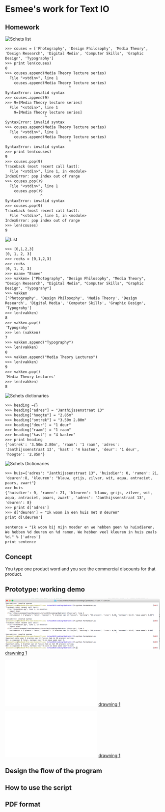 # Esmee's work for Text IO 

## Homework
![Schets list]()

```
>>> couses = ['Photography', 'Design Philosophy', 'Media Theory', 'Design Research', 'Digital Media', 'Computer Skills', 'Graphic Design', 'Typography']
>>> print len(couses)
8
>>> couses.append(Media Theory lecture series)
  File "<stdin>", line 1
    couses.append(Media Theory lecture series)
                             ^
SyntaxError: invalid syntax
>>> couses.append(9)
>>> 9=[Media Theory lecture series]
  File "<stdin>", line 1
    9=[Media Theory lecture series]
                  ^
SyntaxError: invalid syntax
>>> couses.append(Media Theory lecture series)
  File "<stdin>", line 1
    couses.append(Media Theory lecture series)
                             ^
SyntaxError: invalid syntax
>>> print len(couses)
9
>>> couses.pop(9)
Traceback (most recent call last):
  File "<stdin>", line 1, in <module>
IndexError: pop index out of range
>>> couses.pop()9
  File "<stdin>", line 1
    couses.pop()9
                ^
SyntaxError: invalid syntax
>>> couses.pop(9)
Traceback (most recent call last):
  File "<stdin>", line 1, in <module>
IndexError: pop index out of range
>>> len(couses)
9

```
![List]()

```
>>> [0,1,2,3]
[0, 1, 2, 3]
>>> reeks = [0,1,2,3]
>>> reeks
[0, 1, 2, 3]
>>> naam= "Esmee"
>>> vakken= ["Photography", "Design Philosophy", "Media Theory", "Design Research", "Digital Media", "Computer Skills", "Graphic Design", "Typograhy"]
>>> vakken
['Photography', 'Design Philosophy', 'Media Theory', 'Design Research', 'Digital Media', 'Computer Skills', 'Graphic Design', 'Typograhy']
>>> len(vakken)
8
>>> vakken.pop()
'Typograhy'
>>> len (vakken)
7
>>> vakken.append("Typography")
>>> len(vakken)
8
>>> vakken.append("Media Theory Lectures")
>>> len(vakken)
9
>>> vakken.pop()
'Media Theory Lectures'
>>> len(vakken)
8
```
![Schets dictionaries]()

```
>>> heading ={}
>>> heading["adres"] = "Janthijssenstraat 13"
>>> heading["hoogte"] = "2.85m"
>>> heading["omtrek"] = "3.50m 2.80m"
>>> heading["deur"] = "1 deur"
>>> heading["raam"] = "1 raam"
>>> heading["kast"] = "4 kasten"
>>> print heading
{'omtrek': '3.50m 2.80m', 'raam': '1 raam', 'adres': 'Janthijssenstraat 13', 'kast': '4 kasten', 'deur': '1 deur', 'hoogte': '2.85m'}
```

![Schets Dictionaries]()

```
>>> huis={'adres': "Janthijssenstraat 13", 'huisdier': 0, 'ramen': 21, 'deuren':8, 'kleuren': "blauw, grijs, zilver, wit, aqua, antraciet, paars, zwart"}
>>> huis
{'huisdier': 0, 'ramen': 21, 'kleuren': 'blauw, grijs, zilver, wit, aqua, antraciet, paars, zwart', 'adres': 'Janthijssenstraat 13', 'deuren': 8}
>>> print d['adres']
>>> d['deuren'] = "Ik woon in een huis met 8 deuren"
print d[\deuren']

sentence = "Ik woon bij mijn moeder en we hebben geen %s huisdieren. We hebben %d deuren en %d ramen. We hebben veel kleuren in huis zoals %d." % ['adres']
print sentence

```

 

## Concept
You type one product word and you see the commercial discounts for that product.

## Prototype: working demo

![drawning 1](conceptmap/bier.png)
[drawning 1](conceptmap/bier.pv)

![drawning 1](conceptmap/bier.py)
[drawning 1](conceptmap/bier.py)

![drawning 1](conceptmap/formatbier.py)
[drawning 1](conceptmap/formatbier.py)

## Design the flow of the program

## How to use the script

## PDF format 
			
